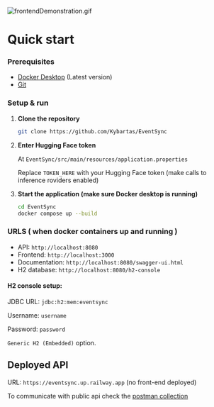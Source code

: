 ![frontendDemonstration.gif](frontendDemonstration.gif)

# Quick start

### Prerequisites

- [Docker Desktop](https://www.docker.com/products/docker-desktop/) (Latest version)
- [Git](https://git-scm.com/downloads)

### Setup & run

1. **Clone the repository**
   ```bash
   git clone https://github.com/Kybartas/EventSync
   ```

2. **Enter Hugging Face token**

   At `EventSync/src/main/resources/application.properties`

   Replace `TOKEN_HERE` with your Hugging Face token (make calls to inference roviders enabled)


3. **Start the application (make sure Docker desktop is running)**
   ```bash
   cd EventSync
   docker compose up --build
   ```

### URLS ( when docker containers up and running )

- API: `http://localhost:8080`
- Frontend: `http://localhost:3000`
- Documentation: `http://localhost:8080/swagger-ui.html`
- H2 database: `http://localhost:8080/h2-console`

#### H2 console setup: 
JDBC URL: `jdbc:h2:mem:eventsync`

Username: `username`

Password: `password`

`Generic H2 (Embedded)` option.

## Deployed API

URL: `https://eventsync.up.railway.app` (no front-end deployed)

To communicate with public api check the [postman collection](https://www.postman.com/kristijonaskybartas/workspace/eventsync/collection/44482661-945aab67-bed8-4cd2-81d3-180ad397a68b?action=share&creator=44482661)